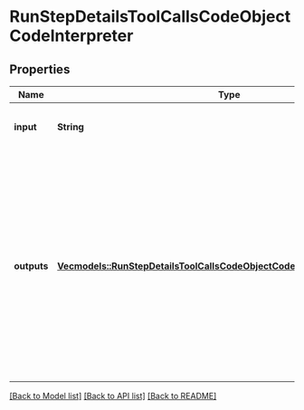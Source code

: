 # RunStepDetailsToolCallsCodeObjectCodeInterpreter

## Properties

Name | Type | Description | Notes
------------ | ------------- | ------------- | -------------
**input** | **String** | The input to the Code Interpreter tool call. | 
**outputs** | [**Vec<models::RunStepDetailsToolCallsCodeObjectCodeInterpreterOutputsInner>**](RunStepDetailsToolCallsCodeObject_code_interpreter_outputs_inner.md) | The outputs from the Code Interpreter tool call. Code Interpreter can output one or more items, including text (`logs`) or images (`image`). Each of these are represented by a different object type. | 

[[Back to Model list]](../README.md#documentation-for-models) [[Back to API list]](../README.md#documentation-for-api-endpoints) [[Back to README]](../README.md)


